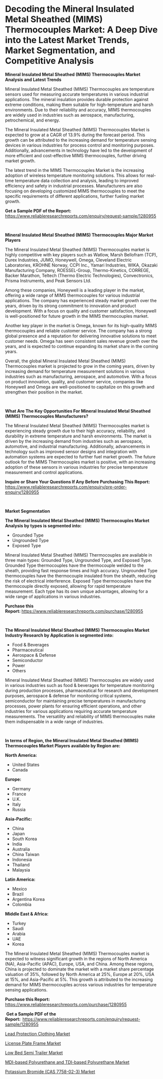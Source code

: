 <p><h1>Decoding the Mineral Insulated Metal Sheathed (MIMS) Thermocouples Market: A Deep Dive into the Latest Market Trends, Market Segmentation, and Competitive Analysis</h1></p><p><strong>Mineral Insulated Metal Sheathed (MIMS) Thermocouples Market Analysis and Latest Trends</strong></p>
<p><p>Mineral Insulated Metal Sheathed (MIMS) Thermocouples are temperature sensors used for measuring accurate temperatures in various industrial applications. The mineral insulation provides durable protection against extreme conditions, making them suitable for high-temperature and harsh environments. Due to their reliability and accuracy, MIMS thermocouples are widely used in industries such as aerospace, manufacturing, petrochemical, and energy.</p><p>The Mineral Insulated Metal Sheathed (MIMS) Thermocouples Market is expected to grow at a CAGR of 13.9% during the forecast period. This growth can be attributed to the increasing demand for temperature sensing devices in various industries for process control and monitoring purposes. Additionally, advancements in technology have led to the development of more efficient and cost-effective MIMS thermocouples, further driving market growth.</p><p>The latest trend in the MIMS Thermocouples Market is the increasing adoption of wireless temperature monitoring solutions. This allows for real-time temperature data collection and analysis, leading to improved efficiency and safety in industrial processes. Manufacturers are also focusing on developing customized MIMS thermocouples to meet the specific requirements of different applications, further fueling market growth.</p></p>
<p><strong>Get a Sample PDF of the Report:&nbsp;</strong> <a href="https://www.reliableresearchreports.com/enquiry/request-sample/1280955">https://www.reliableresearchreports.com/enquiry/request-sample/1280955</a></p>
<p>&nbsp;</p>
<p><strong>Mineral Insulated Metal Sheathed (MIMS) Thermocouples Major Market Players</strong></p>
<p><p>The Mineral Insulated Metal Sheathed (MIMS) Thermocouples market is highly competitive with key players such as Watlow, Marsh Bellofram (TCP), Durex Industries, JUMO, Honeywell, Omega, Cleveland Electric Laboratories, KROHNE Norway, CCPI Inc., Yamari Industries, WIKA, Okazaki Manufacturing Company, ROESSEL-Group, Thermo-Kinetics, CORREGE, Backer Marathon, Teltech (Thermo Electric Technologies), Convectronics, Prisma Instruments, and Peak Sensors Ltd.</p><p>Among these companies, Honeywell is a leading player in the market, offering a wide range of MIMS thermocouples for various industrial applications. The company has experienced steady market growth over the years, driven by its strong commitment to innovation and product development. With a focus on quality and customer satisfaction, Honeywell is well-positioned for future growth in the MIMS thermocouples market.</p><p>Another key player in the market is Omega, known for its high-quality MIMS thermocouples and reliable customer service. The company has a strong global presence and a reputation for delivering innovative solutions to meet customer needs. Omega has seen consistent sales revenue growth over the years, and is expected to continue expanding its market share in the coming years.</p><p>Overall, the global Mineral Insulated Metal Sheathed (MIMS) Thermocouples market is projected to grow in the coming years, driven by increasing demand for temperature measurement solutions in various industries such as manufacturing, aerospace, and automotive. With a focus on product innovation, quality, and customer service, companies like Honeywell and Omega are well-positioned to capitalize on this growth and strengthen their position in the market.</p></p>
<p>&nbsp;</p>
<p><strong>What Are The Key Opportunities For Mineral Insulated Metal Sheathed (MIMS) Thermocouples Manufacturers?</strong></p>
<p><p>The Mineral Insulated Metal Sheathed (MIMS) Thermocouples market is experiencing steady growth due to their high accuracy, reliability, and durability in extreme temperature and harsh environments. The market is driven by the increasing demand from industries such as aerospace, automotive, and industrial manufacturing. Additionally, advancements in technology such as improved sensor designs and integration with automation systems are expected to further fuel market growth. The future outlook for the MIMS Thermocouples market is positive, with an increasing adoption of these sensors in various industries for precise temperature measurement and control applications.</p></p>
<p><strong>Inquire or Share Your Questions If Any Before Purchasing This Report:</strong> <a href="https://www.reliableresearchreports.com/enquiry/pre-order-enquiry/1280955">https://www.reliableresearchreports.com/enquiry/pre-order-enquiry/1280955</a></p>
<p>&nbsp;</p>
<p><strong>Market Segmentation</strong></p>
<p><strong>The Mineral Insulated Metal Sheathed (MIMS) Thermocouples Market Analysis by types is segmented into:</strong></p>
<p><ul><li>Grounded Type</li><li>Ungrounded Type</li><li>Exposed Type</li></ul></p>
<p><p>Mineral Insulated Metal Sheathed (MIMS) Thermocouples are available in three main types: Grounded Type, Ungrounded Type, and Exposed Type. Grounded Type thermocouples have the thermocouple welded to the sheath, providing fast response times and high accuracy. Ungrounded Type thermocouples have the thermocouple insulated from the sheath, reducing the risk of electrical interference. Exposed Type thermocouples have the thermocouple directly exposed, allowing for rapid temperature measurement. Each type has its own unique advantages, allowing for a wide range of applications in various industries.</p></p>
<p><strong>Purchase this Report:&nbsp;</strong><a href="https://www.reliableresearchreports.com/purchase/1280955">https://www.reliableresearchreports.com/purchase/1280955</a></p>
<p>&nbsp;</p>
<p><strong>The Mineral Insulated Metal Sheathed (MIMS) Thermocouples Market Industry Research by Application is segmented into:</strong></p>
<p><ul><li>Food & Beverages</li><li>Pharmaceutical</li><li>Aerospace & Defense</li><li>Semiconductor</li><li>Power</li><li>Others</li></ul></p>
<p><p>Mineral Insulated Metal Sheathed (MIMS) Thermocouples are widely used in various industries such as food & beverages for temperature monitoring during production processes, pharmaceutical for research and development purposes, aerospace & defense for monitoring critical systems, semiconductor for maintaining precise temperatures in manufacturing processes, power plants for ensuring efficient operations, and other industries for various applications requiring accurate temperature measurements. The versatility and reliability of MIMS thermocouples make them indispensable in a wide range of industries.</p></p>
<p>&nbsp;</p>
<p><strong>In terms of Region, the Mineral Insulated Metal Sheathed (MIMS) Thermocouples Market Players available by Region are:</strong></p>
<p>
    <p> <strong> North America: </strong>
        <ul>
            <li>United States</li>
            <li>Canada</li>
        </ul>
        </p> 
    <p> <strong> Europe: </strong>
        <ul>
            <li>Germany</li>
            <li>France</li>
            <li>U.K.</li>
            <li>Italy</li>
            <li>Russia</li>
        </ul>
        </p> 
    <p> <strong> Asia-Pacific: </strong>
        <ul>
            <li>China</li>
            <li>Japan</li>
            <li>South Korea</li>
            <li>India</li>
            <li>Australia</li>
            <li>China Taiwan</li>
            <li>Indonesia</li>
            <li>Thailand</li>
            <li>Malaysia</li>
        </ul>
        </p> 
    <p> <strong> Latin America: </strong>
        <ul>
            <li>Mexico</li>
            <li>Brazil</li>
            <li>Argentina Korea</li>
            <li>Colombia</li>
        </ul>
        </p> 
    <p> <strong> Middle East & Africa: </strong>
        <ul>
            <li>Turkey</li>
            <li>Saudi</li>
            <li>Arabia</li>
            <li>UAE</li>
            <li>Korea</li>
        </ul>
    </p>
    </p>
<p><p>The Mineral Insulated Metal Sheathed (MIMS) Thermocouples market is expected to witness significant growth in the regions of North America (NA), Asia-Pacific (APAC), Europe, USA, and China. Among these regions, China is projected to dominate the market with a market share percentage valuation of 35%, followed by North America at 25%, Europe at 20%, USA at 15%, and Asia-Pacific at 5%. This growth is attributed to the increasing demand for MIMS thermocouples across various industries for temperature sensing applications.</p></p>
<p><strong>Purchase this Report: </strong><a href="https://www.reliableresearchreports.com/purchase/1280955">https://www.reliableresearchreports.com/purchase/1280955</a></p>
<p>&nbsp;<strong>Get a Sample PDF of the Report:&nbsp;&nbsp;</strong><a href="https://www.reliableresearchreports.com/enquiry/request-sample/1280955">https://www.reliableresearchreports.com/enquiry/request-sample/1280955</a></p>
<p><strong></strong></p>
<p><p><a href="https://medium.com/@norvalolson/lead-protection-clothing-market-report-reveals-the-latest-trends-and-growth-opportunities-of-this-367861c0c1c3">Lead Protection Clothing Market</a></p><p><a href="https://medium.com/@norvalolson/license-plate-frame-market-trends-forecast-and-competitive-analysis-to-2031-28c2f02e2b03">License Plate Frame Market</a></p><p><a href="https://issuu.com/reportprime-2/docs/low-bed-semi-trailer-market-size-2030.pptx">Low Bed Semi Trailer Market</a></p><p><a href="https://github.com/dimitrishawkinswaynenp91rgz/Market-Research-Report-List-1/blob/main/mdi-based-polyurethane-and-tdi-based-polyurethane-market.md">MDI-based Polyurethane and TDI-based Polyurethane Market</a></p><p><a href="https://github.com/changoleonlaverguenzanoexiste/Market-Research-Report-List-2/blob/main/potassium-bromide-cas-7758-02-3-market.md">Potassium Bromide (CAS 7758-02-3) Market</a></p></p>